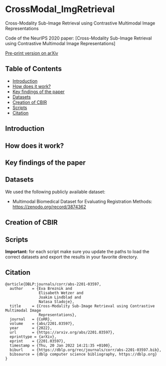 # CrossModal_ImgRetrieval
Cross-Modality Sub-Image Retrieval using Contrastive Multimodal Image Representations

Code of the NeurIPS 2020 paper: [Cross-Modality Sub-Image Retrieval using Contrastive Multimodal Image Representations]

 [Pre-print version on arXiv](https://arxiv.org/abs/2201.03597)


## Table of Contents

- [Introduction](#introduction)
- [How does it work?](#how-does-it-work)
- [Key findings of the paper](#key-findings-of-the-paper)
- [Datasets](#datasets)
- [Creation of CBIR](#creation-of-cbir)
- [Scripts](#scripts)
- [Citation](#citation)


## Introduction

## How does it work?

## Key findings of the paper

## Datasets
We used the following publicly available dataset:
* Multimodal Biomedical Dataset for Evaluating Registration Methods: https://zenodo.org/record/3874362

## Creation of CBIR

## Scripts


**Important:** for each script make sure you update the paths to load the correct
datasets and export the results in your favorite directory.

## Citation
```
@article{DBLP:journals/corr/abs-2201-03597,
  author    = {Eva Breznik and
               Elisabeth Wetzer and
               Joakim Lindblad and
               Natasa Sladoje},
  title     = {Cross-Modality Sub-Image Retrieval using Contrastive Multimodal Image
               Representations},
  journal   = {CoRR},
  volume    = {abs/2201.03597},
  year      = {2022},
  url       = {https://arxiv.org/abs/2201.03597},
  eprinttype = {arXiv},
  eprint    = {2201.03597},
  timestamp = {Thu, 20 Jan 2022 14:21:35 +0100},
  biburl    = {https://dblp.org/rec/journals/corr/abs-2201-03597.bib},
  bibsource = {dblp computer science bibliography, https://dblp.org}
}
```

